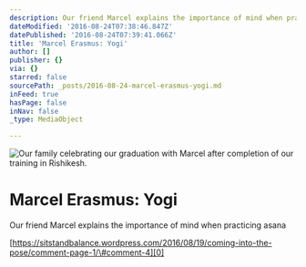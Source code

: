 ```yaml
---
description: Our friend Marcel explains the importance of mind when practicing asana
dateModified: '2016-08-24T07:38:46.847Z'
datePublished: '2016-08-24T07:39:41.066Z'
title: 'Marcel Erasmus: Yogi'
author: []
publisher: {}
via: {}
starred: false
sourcePath: _posts/2016-08-24-marcel-erasmus-yogi.md
inFeed: true
hasPage: false
inNav: false
_type: MediaObject

---
```

![Our family celebrating our graduation with Marcel after completion of our training in Rishikesh.](https://the-grid-user-content.s3-us-west-2.amazonaws.com/766b268b-6596-4eb2-bf06-8230450196ac.jpg)

# Marcel Erasmus: Yogi

Our friend Marcel explains the importance of mind when practicing asana

[https://sitstandbalance.wordpress.com/2016/08/19/coming-into-the-pose/comment-page-1/\#comment-4][0]

[0]: https://sitstandbalance.wordpress.com/2016/08/19/coming-into-the-pose/comment-page-1/#comment-4